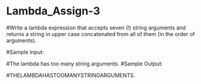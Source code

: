 # Lambda_Assign-3
#Write a lambda expression that accepts seven (!) string arguments and returns a string in upper case concatenated from all of them (in the order of arguments).

#Sample Input:

#The lambda has too many string arguments.
#Sample Output:

#THELAMBDAHASTOOMANYSTRINGARGUMENTS.

